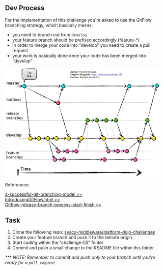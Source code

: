 ## Dev Process

For the implementation of this challenge you're asked to use the GitFlow branching strategy,
which basically means:

- you need to branch out from `develop`
- your feature branch should be prefixed accordingly (feature-*)
- in order to merge your code into "develop" you need to create a pull request
- your work is basically done once your code has been merged into "develop"

![GitFlow](./assets/gitflow.png)

References:

[a-successful-git-branching-model >>](https://nvie.com/posts/a-successful-git-branching-model/)  
[IntroducingGitFlow.html >>](https://datasift.github.io/gitflow/IntroducingGitFlow.html)  
[Gitflow-release-branch-process-start-finish >>](https://www.theserverside.com/blog/Coffee-Talk-Java-News-Stories-and-Opinions/Gitflow-release-branch-process-start-finish)  

## Task

1. Clone the following repo: [sysco-middleware/platform-dojo-challenges](https://github.com/sysco-middleware/platform-dojo-challenges)      
2. Create your feature branch and push it to the remote origin  
3. Start coding within the "challenge-05" folder  
4. Commit and push a small change to the README file within this folder  

_*** NOTE: Remember to commit and push only to your branch until you're ready for a `pull request`_  
